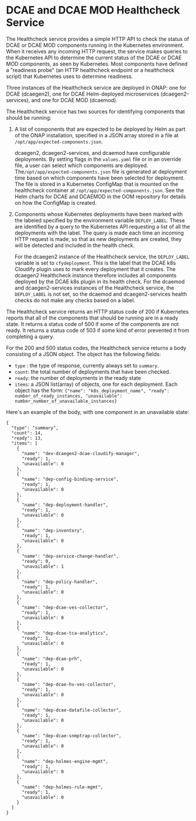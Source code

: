 # DCAE and DCAE MOD Healthcheck Service

The Healthcheck service provides a simple HTTP API to check the status of DCAE or DCAE MOD components running in the Kubernetes environment.  When it receives any incoming HTTP request, the service makes queries to the Kubernetes API to determine the current status of the DCAE or DCAE MOD components, as seen by Kubernetes.  Most components have defined a "readiness probe" (an HTTP healthcheck endpoint or a healthcheck script) that Kubernetes uses to determine readiness.

Three instances of the Healthcheck service are deployed in ONAP: one for DCAE (dcaegen2), one for DCAE Helm-deployed microservices (dcaegen2-services), and one for DCAE MOD (dcaemod).

The Healthcheck service has two sources for identifying components that should be running:
1. A list of components that are expected to be deployed by Helm as part of the ONAP installation, specified in a JSON array stored in a file at `/opt/app/expected-components.json`.

    dcaegen2, dcaegen2-services, and dcaemod have configurable deployments.  By setting flags in the `values.yaml` file or in an override file, a user can select which components are deployed.  The`/opt/app/expected-components.json` file is generated at deployment time based on which components have been selected for deployment.  The file is stored in a Kubernetes ConfigMap that is mounted on the healthcheck container at `/opt/app/expected-components.json`.   See the Helm charts for DCAE and DCAEMOD in the OOM repository for details on how the ConfigMap is created.

2. Components whose Kubernetes deployments have been marked with the labeled specified by the environment variable `DEPLOY_LABEL`.  These are identified by a query to the Kubernetes API requesting a list of all the deployments with the label.  The query is made each time an incoming HTTP request is made, so that as new deployments are created, they will be detected and included in the health check.

    For the dcaegen2 instance of the Healthcheck service, the `DEPLOY_LABEL` variable is set to `cfydeployment`.  This is the label that the DCAE k8s Cloudify plugin uses to mark every deployment that it creates.  The dcaegen2 Healthcheck instance therefore includes all components deployed by the DCAE k8s plugin in its health check.  For the dcaemod and dcaegen2-services instances of the Healthcheck service, the `DEPLOY_LABEL` is not set, so the dcaemod and dcaegen2-services health checks do not make any checks based on a label.

The Healthcheck service returns an HTTP status code of 200 if Kubernetes reports that all of the components that should be running are in a ready state.  It returns a status code of 500 if some of the components are not ready.  It returns a status code of 503 if some kind of error prevented it from completing a query.

For the 200 and 500 status codes, the Healthcheck service returns a body consisting of a JSON object.  The object has the following fields:
- `type` : the type of response, currently always set to `summary`.
- `count`: the total number of deployments that have been checked.
- `ready`: the number of deployments in the ready state
- `items`: a JSON list(array) of objects, one for each deployment.  Each object has the form:
`{"name": "k8s_deployment_name", "ready": number_of_ready_instances, "unavailable": number_number_of_unavailable_instances}`

Here's an example of the body, with one component in an unavailable state:
```
{
  "type": "summary",
  "count": 14,
  "ready": 13,
  "items": [
    {
      "name": "dev-dcaegen2-dcae-cloudify-manager",
      "ready": 1,
      "unavailable": 0
    },
    {
      "name": "dep-config-binding-service",
      "ready": 1,
      "unavailable": 0
    },
    {
      "name": "dep-deployment-handler",
      "ready": 1,
      "unavailable": 0
    },
    {
      "name": "dep-inventory",
      "ready": 1,
      "unavailable": 0
    },
    {
      "name": "dep-service-change-handler",
      "ready": 0,
      "unavailable": 1
    },
    {
      "name": "dep-policy-handler",
      "ready": 1,
      "unavailable": 0
    },
    {
      "name": "dep-dcae-ves-collector",
      "ready": 1,
      "unavailable": 0
    },
    {
      "name": "dep-dcae-tca-analytics",
      "ready": 1,
      "unavailable": 0
    },
    {
      "name": "dep-dcae-prh",
      "ready": 1,
      "unavailable": 0
    },
    {
      "name": "dep-dcae-hv-ves-collector",
      "ready": 1,
      "unavailable": 0
    },
    {
      "name": "dep-dcae-datafile-collector",
      "ready": 1,
      "unavailable": 0
    },
    {
      "name": "dep-dcae-snmptrap-collector",
      "ready": 1,
      "unavailable": 0
    },
    {
      "name": "dep-holmes-engine-mgmt",
      "ready": 1,
      "unavailable": 0
    },
    {
      "name": "dep-holmes-rule-mgmt",
      "ready": 1,
      "unavailable": 0
    }
  ]
}
```